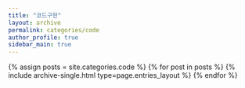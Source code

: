 ```yaml
---
title: "코드구현"
layout: archive
permalink: categories/code
author_profile: true
sidebar_main: true
---
```



{% assign posts = site.categories.code %}
{% for post in posts %} {% include archive-single.html type=page.entries_layout %} {% endfor %}
